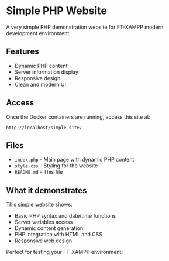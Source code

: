 # Simple PHP Website

A very simple PHP demonstration website for FT-XAMPP modern development environment.

## Features

- Dynamic PHP content
- Server information display
- Responsive design
- Clean and modern UI

## Access

Once the Docker containers are running, access this site at:

```
http://localhost/simple-site/
```

## Files

- `index.php` - Main page with dynamic PHP content
- `style.css` - Styling for the website
- `README.md` - This file

## What it demonstrates

This simple website shows:
- Basic PHP syntax and date/time functions
- Server variables access
- Dynamic content generation
- PHP integration with HTML and CSS
- Responsive web design

Perfect for testing your FT-XAMPP environment!
